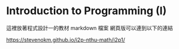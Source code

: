 # Introduction to Programming (I)

這裡放著程式設計一的教材 markdown 檔案
網頁版可以連到以下的連結

https://stevenokm.github.io/i2p-nthu-math/i2p1/
